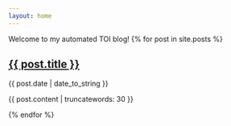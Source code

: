 ```yaml
---
layout: home
---
```

Welcome to my automated TOI blog!
{% for post in site.posts %}
  <h2><a href="{{ post.url }}">{{ post.title }}</a></h2>
  <p>{{ post.date | date_to_string }}</p>
  <p>{{ post.content | truncatewords: 30 }}</p>
{% endfor %}
